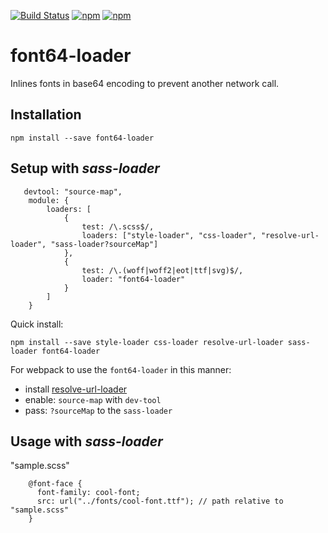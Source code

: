 [![Build Status](https://travis-ci.org/lousando/font64-loader.svg?branch=master)](https://travis-ci.org/lousando/font64-loader)
[![npm](https://img.shields.io/npm/v/font64-loader.svg?maxAge=2592000)](https://www.npmjs.com/package/font64-loader)
[![npm](https://img.shields.io/npm/dm/font64-loader.svg?maxAge=2592000)](https://www.npmjs.com/package/font64-loader)

# font64-loader

Inlines fonts in base64 encoding to prevent another network call.

## Installation
`npm install --save font64-loader`

## Setup with *sass-loader*

```
   devtool: "source-map",
    module: {
        loaders: [
            {
                test: /\.scss$/,
                loaders: ["style-loader", "css-loader", "resolve-url-loader", "sass-loader?sourceMap"]
            },
            {
                test: /\.(woff|woff2|eot|ttf|svg)$/,
                loader: "font64-loader"
            }
        ]
    }
```

Quick install: 

`npm install --save style-loader css-loader resolve-url-loader sass-loader font64-loader`

For webpack to use the `font64-loader` in this manner:

- install [resolve-url-loader](https://github.com/bholloway/resolve-url-loader)
- enable: `source-map` with `dev-tool`
- pass: `?sourceMap` to the `sass-loader`

## Usage with *sass-loader*

"sample.scss"

```
    @font-face {
      font-family: cool-font;
      src: url("../fonts/cool-font.ttf"); // path relative to "sample.scss"
    }
```
